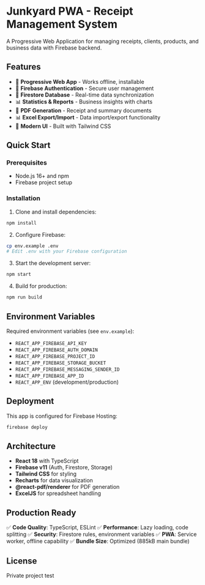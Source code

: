 # Junkyard PWA - Receipt Management System

A Progressive Web Application for managing receipts, clients, products, and business data with Firebase backend.

## Features

- 📱 **Progressive Web App** - Works offline, installable
- 🔐 **Firebase Authentication** - Secure user management
- 💾 **Firestore Database** - Real-time data synchronization
- 📊 **Statistics & Reports** - Business insights with charts
- 📄 **PDF Generation** - Receipt and summary documents
- 📊 **Excel Export/Import** - Data import/export functionality
- 🎨 **Modern UI** - Built with Tailwind CSS

## Quick Start

### Prerequisites

- Node.js 16+ and npm
- Firebase project setup

### Installation

1. Clone and install dependencies:

```bash
npm install
```

2. Configure Firebase:

```bash
cp env.example .env
# Edit .env with your Firebase configuration
```

3. Start the development server:

```bash
npm start
```

4. Build for production:

```bash
npm run build
```

## Environment Variables

Required environment variables (see `env.example`):

- `REACT_APP_FIREBASE_API_KEY`
- `REACT_APP_FIREBASE_AUTH_DOMAIN`
- `REACT_APP_FIREBASE_PROJECT_ID`
- `REACT_APP_FIREBASE_STORAGE_BUCKET`
- `REACT_APP_FIREBASE_MESSAGING_SENDER_ID`
- `REACT_APP_FIREBASE_APP_ID`
- `REACT_APP_ENV` (development/production)

## Deployment

This app is configured for Firebase Hosting:

```bash
firebase deploy
```

## Architecture

- **React 18** with TypeScript
- **Firebase v11** (Auth, Firestore, Storage)
- **Tailwind CSS** for styling
- **Recharts** for data visualization
- **@react-pdf/renderer** for PDF generation
- **ExcelJS** for spreadsheet handling

## Production Ready

✅ **Code Quality**: TypeScript, ESLint
✅ **Performance**: Lazy loading, code splitting
✅ **Security**: Firestore rules, environment variables
✅ **PWA**: Service worker, offline capability
✅ **Bundle Size**: Optimized (885kB main bundle)

## License

Private project
test
